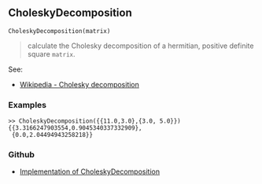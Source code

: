 ## CholeskyDecomposition

```
CholeskyDecomposition(matrix)
```

> calculate the Cholesky decomposition of a hermitian, positive definite square `matrix`.
 
See:    
* [Wikipedia - Cholesky decomposition](https://en.wikipedia.org/wiki/Cholesky_decomposition) 

### Examples

```
>> CholeskyDecomposition({{11.0,3.0},{3.0, 5.0}})
{{3.3166247903554,0.9045340337332909}, 
 {0.0,2.04494943258218}}
```

### Github

* [Implementation of CholeskyDecomposition](https://github.com/axkr/symja_android_library/blob/master/symja_android_library/matheclipse-core/src/main/java/org/matheclipse/core/builtin/LinearAlgebra.java#L688) 
